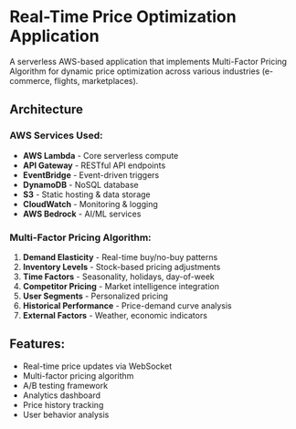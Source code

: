 # Real-Time Price Optimization Application

A serverless AWS-based application that implements Multi-Factor Pricing Algorithm for dynamic price optimization across various industries (e-commerce, flights, marketplaces).

## Architecture

### AWS Services Used:
- **AWS Lambda** - Core serverless compute
- **API Gateway** - RESTful API endpoints
- **EventBridge** - Event-driven triggers
- **DynamoDB** - NoSQL database
- **S3** - Static hosting & data storage
- **CloudWatch** - Monitoring & logging
- **AWS Bedrock** - AI/ML services

### Multi-Factor Pricing Algorithm:
1. **Demand Elasticity** - Real-time buy/no-buy patterns
2. **Inventory Levels** - Stock-based pricing adjustments
3. **Time Factors** - Seasonality, holidays, day-of-week
4. **Competitor Pricing** - Market intelligence integration
5. **User Segments** - Personalized pricing
6. **Historical Performance** - Price-demand curve analysis
7. **External Factors** - Weather, economic indicators

## Features:
- Real-time price updates via WebSocket
- Multi-factor pricing algorithm
- A/B testing framework
- Analytics dashboard
- Price history tracking
- User behavior analysis 